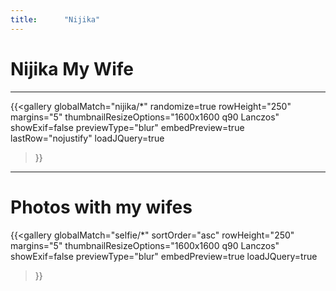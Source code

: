 ```yaml
---
title:      "Nijika"
---
```

# Nijika My Wife
***
{{<gallery
    globalMatch="nijika/*"
    randomize=true
    rowHeight="250"
    margins="5"
    thumbnailResizeOptions="1600x1600 q90 Lanczos"
    showExif=false
	previewType="blur"
    embedPreview=true
	lastRow="nojustify"
    loadJQuery=true
>}}  
***
# Photos with my wifes  	
{{<gallery
    globalMatch="selfie/*"
    sortOrder="asc"
    rowHeight="250"
    margins="5"
    thumbnailResizeOptions="1600x1600 q90 Lanczos"
    showExif=false
	previewType="blur"
    embedPreview=true
    loadJQuery=true
>}}  

